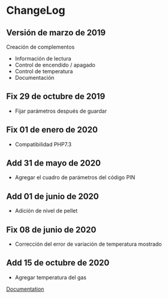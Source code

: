 ChangeLog
===

Versión de marzo de 2019
---

Creación de complementos

- Información de lectura
- Control de encendido / apagado
- Control de temperatura
- Documentación

Fix 29 de octubre de 2019
---

- Fijar parámetros después de guardar

Fix 01 de enero de 2020
---

- Compatibilidad PHP7.3

Add 31 de mayo de 2020
---

- Agregar el cuadro de parámetros del código PIN

Add 01 de junio de 2020
---

- Adición de nivel de pellet

Fix 08 de junio de 2020
---

- Corrección del error de variación de temperatura mostrado

Add 15 de octubre de 2020
---

-   Agregar temperatura del gas

[Documentation](index.md)